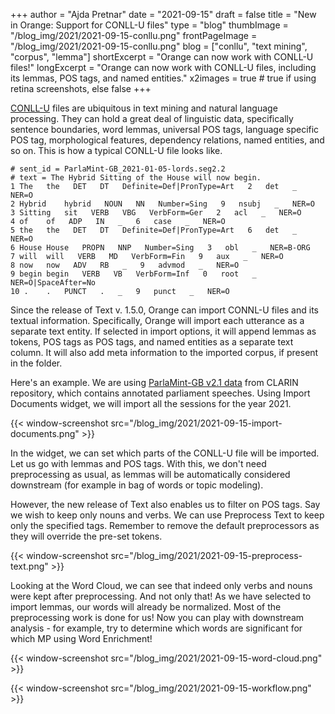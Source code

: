 +++
author = "Ajda Pretnar"
date = "2021-09-15"
draft = false
title = "New in Orange: Support for CONLL-U files"
type = "blog"
thumbImage = "/blog_img/2021/2021-09-15-conllu.png"
frontPageImage = "/blog_img/2021/2021-09-15-conllu.png"
blog = ["conllu", "text mining", "corpus", "lemma"]
shortExcerpt = "Orange can now work with CONLL-U files!"
longExcerpt = "Orange can now work with CONLL-U files, including its lemmas, POS tags, and named entities."
x2images = true  # true if using retina screenshots, else false
+++

[CONLL-U](https://universaldependencies.org/format.html) files are ubiquitous in text mining and natural language processing. They can hold a great deal of linguistic data, specifically sentence boundaries, word lemmas, universal POS tags, language specific POS tag, morphological features, dependency relations, named entities, and so on. This is how a typical CONLL-U file looks like.

    # sent_id = ParlaMint-GB_2021-01-05-lords.seg2.2
    # text = The Hybrid Sitting of the House will now begin.
    1 The   the   DET   DT   Definite=Def|PronType=Art   2   det   _   NER=O
    2 Hybrid    hybrid   NOUN   NN   Number=Sing   9   nsubj   _   NER=O
    3 Sitting   sit   VERB   VBG   VerbForm=Ger   2   acl   _   NER=O
    4 of    of   ADP   IN   _   6   case   _   NER=O
    5 the   the   DET   DT   Definite=Def|PronType=Art   6   det   _   NER=O
    6 House House   PROPN   NNP   Number=Sing   3   obl   _   NER=B-ORG
    7 will  will   VERB   MD   VerbForm=Fin   9   aux   _   NER=O
    8 now   now   ADV   RB   _   9   advmod   _   NER=O
    9 begin begin   VERB   VB   VerbForm=Inf   0   root   _   NER=O|SpaceAfter=No
    10 .    .   PUNCT   .   _   9   punct   _   NER=O

Since the release of Text v. 1.5.0, Orange can import CONNL-U files and its textual information. Specifically, Orange will import each utterance as a separate text entity. If selected in import options, it will append lemmas as tokens, POS tags as POS tags, and named entities as a separate text column. It will also add meta information to the imported corpus, if present in the folder.

Here's an example. We are using [ParlaMint-GB v2.1 data](https://www.clarin.si/repository/xmlui/handle/11356/1431) from CLARIN repository, which contains annotated parliament speeches. Using Import Documents widget, we will import all the sessions for the year 2021.

{{< window-screenshot src="/blog_img/2021/2021-09-15-import-documents.png" >}}

In the widget, we can set which parts of the CONLL-U file will be imported. Let us go with lemmas and POS tags. With this, we don't need preprocessing as usual, as lemmas will be automatically considered downstream (for example in bag of words or topic modeling).

However, the new release of Text also enables us to filter on POS tags. Say we wish to keep only nouns and verbs. We can use Preprocess Text to keep only the specified tags. Remember to remove the default preprocessors as they will override the pre-set tokens.

{{< window-screenshot src="/blog_img/2021/2021-09-15-preprocess-text.png" >}}

Looking at the Word Cloud, we can see that indeed only verbs and nouns were kept after preprocessing. And not only that! As we have selected to import lemmas, our words will already be normalized. Most of the preprocessing work is done for us! Now you can play with downstream analysis - for example, try to determine which words are significant for which MP using Word Enrichment!

{{< window-screenshot src="/blog_img/2021/2021-09-15-word-cloud.png" >}}

{{< window-screenshot src="/blog_img/2021/2021-09-15-workflow.png" >}}
